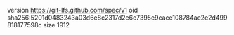 version https://git-lfs.github.com/spec/v1
oid sha256:5201d0483243a03d6e8c2317d2e6e7395e9cace108784ae2e2d499818177598c
size 1912
